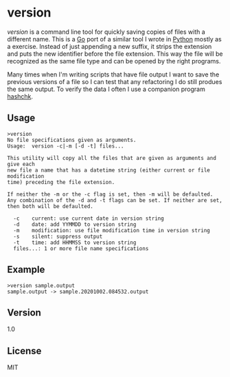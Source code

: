 version
=======

_version_ is a command line tool for quickly saving copies of files with a different name.  This is a [Go] port of a similar tool I wrote in [Python] mostly as a exercise.  Instead of just appending a new suffix, it strips the extension and puts the new identifier before the file extension.  This way the file will be recognized as the same file type and can be opened by the right programs.

Many times when I'm writing scripts that have file output I want to save the previous versions of a file so I can test that any refactoring I do still produes the same output.  To verify the data I often I use a companion program [hashchk].

Usage
-----

    >version
    No file specifications given as arguments.
    Usage:  version -c|-m [-d -t] files... 

    This utility will copy all the files that are given as arguments and give each
    new file a name that has a datetime string (either current or file modification
    time) preceding the file extension.

    If neither the -m or the -c flag is set, then -m will be defaulted.
    Any combination of the -d and -t flags can be set. If neither are set,
    then both will be defaulted.

      -c    current: use current date in version string
      -d    date: add YYMMDD to version string
      -m    modification: use file modification time in version string
      -s    silent: suppress output
      -t    time: add HHMMSS to version string
      files...: 1 or more file name specifications


Example
-------

    >version sample.output 
    sample.output -> sample.20201002.084532.output

Version
----
1.0

License
----
MIT

[go]:http://golang.org/
[python]:http://python.org
[hashchk]:https://github.com/jaywgraves/hashchk